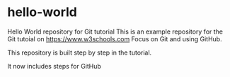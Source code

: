 # hello-world
Hello World repository for Git tutorial
This is an example repository for the Git tutoial on https://www.w3schools.com
Focus on Git and using GitHub.

This repository is built step by step in the tutorial.

It now includes steps for GitHub
